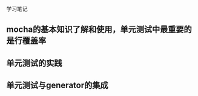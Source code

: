 <!--
 * @Author: vivien
 * @Date: 2020-07-26 20:35:27
 * @Last Modified by: vivien
 * @LastEditTime: 2020-12-06 23:08:51
-->
学习笔记
## mocha的基本知识了解和使用，单元测试中最重要的是行覆盖率
## 单元测试的实践
## 单元测试与generator的集成